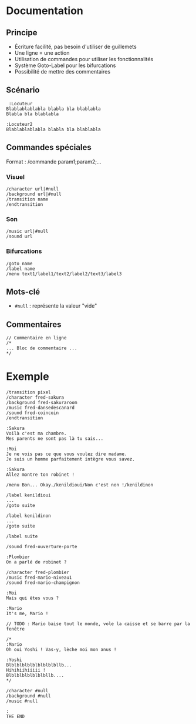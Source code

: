 # Documentation

## Principe

* Écriture facilité, pas besoin d'utiliser de guillemets
* Une ligne = une action
* Utilisation de commandes pour utiliser les fonctionnalités
* Système Goto-Label pour les bifurcations
* Possibilité de mettre des commentaires

## Scénario
	
	 :Locuteur
	Blablablablabla blabla bla blablabla
	Blabla bla blablabla
	
	:Locuteur2
	Blablablablabla blabla bla blablabla

## Commandes spéciales

Format : /commande param1;param2;...

### Visuel

	/character url|#null
	/background url|#null
	/transition name
	/endtransition

### Son

	/music url|#null
	/sound url

### Bifurcations

	/goto name
	/label name
	/menu text1/label1/text2/label2/text3/label3

## Mots-clé

* `#null` : représente la valeur "vide"

## Commentaires

	// Commentaire en ligne
	/*
	... Bloc de commentaire ...
	*/

# Exemple

	/transition pixel
	/character fred-sakura
	/background fred-sakuraroom
	/music fred-dansedescanard
	/sound fred-coincoin
	/endtransition

	:Sakura
	Voilà c'est ma chambre.
	Mes parents ne sont pas là tu sais...

	:Moi
	Je ne vois pas ce que vous voulez dire madame.
	Je suis un homme parfaitement intègre vous savez.

	:Sakura
	Allez montre ton robinet !

	/menu Bon... Okay./kenildioui/Non c'est non !/kenildinon

	/label kenildioui
	...
	/goto suite

	/label kenildinon
	...
	/goto suite

	/label suite

	/sound fred-ouverture-porte

	:Plombier
	On a parlé de robinet ?

	/character fred-plombier
	/music fred-mario-niveau1
	/sound fred-mario-champignon

	:Moi
	Mais qui êtes vous ?

	:Mario
	It's me, Mario !

	// TODO : Mario baise tout le monde, vole la caisse et se barre par la fenêtre

	/*
	:Mario
	Oh oui Yoshi ! Vas-y, lèche moi mon anus !

	:Yoshi
	Blblblblblblblblblbllb...
	Hihihiihiiiii !
	Blblblblblblblbllb....
	*/

	/character #null
	/background #null
	/music #null

	:
	THE END
